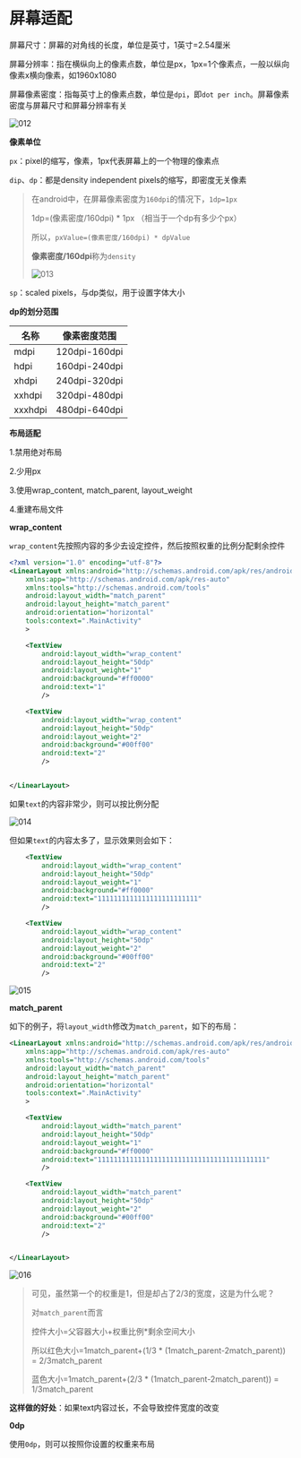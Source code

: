 # 屏幕适配

屏幕尺寸：屏幕的对角线的长度，单位是英寸，1英寸=2.54厘米

屏幕分辨率：指在横纵向上的像素点数，单位是px，1px=1个像素点，一般以纵向像素x横向像素，如1960x1080

屏幕像素密度：指每英寸上的像素点数，单位是`dpi`，即`dot per inch`。屏幕像素密度与屏幕尺寸和屏幕分辨率有关

![012](https://github.com/winfredzen/Android-Basic/blob/master/UI/images/012.png)



**像素单位**

`px`：pixel的缩写，像素，1px代表屏幕上的一个物理的像素点

`dip`、`dp`：都是density independent pixels的缩写，即密度无关像素

> 在android中，在屏幕像素密度为`160dpi`的情况下，`1dp=1px`
>
> 1dp=(像素密度/160dpi) * 1px （相当于一个dp有多少个px）
>
> 所以，`pxValue=(像素密度/160dpi) * dpValue`
>
> **像素密度/160dpi**称为`density`
>
> ![013](https://github.com/winfredzen/Android-Basic/blob/master/UI/images/013.png)

`sp`：scaled pixels，与dp类似，用于设置字体大小



**dp的划分范围**

| 名称    | 像素密度范围  |
| ------- | ------------- |
| mdpi    | 120dpi-160dpi |
| hdpi    | 160dpi-240dpi |
| xhdpi   | 240dpi-320dpi |
| xxhdpi  | 320dpi-480dpi |
| xxxhdpi | 480dpi-640dpi |



**布局适配**

1.禁用绝对布局

2.少用px

3.使用wrap_content, match_parent, layout_weight

4.重建布局文件



**wrap_content**

`wrap_content`先按照内容的多少去设定控件，然后按照权重的比例分配剩余控件

```xml
<?xml version="1.0" encoding="utf-8"?>
<LinearLayout xmlns:android="http://schemas.android.com/apk/res/android"
    xmlns:app="http://schemas.android.com/apk/res-auto"
    xmlns:tools="http://schemas.android.com/tools"
    android:layout_width="match_parent"
    android:layout_height="match_parent"
    android:orientation="horizontal"
    tools:context=".MainActivity"
    >

    <TextView
        android:layout_width="wrap_content"
        android:layout_height="50dp"
        android:layout_weight="1"
        android:background="#ff0000"
        android:text="1"
        />

    <TextView
        android:layout_width="wrap_content"
        android:layout_height="50dp"
        android:layout_weight="2"
        android:background="#00ff00"
        android:text="2"
        />


</LinearLayout>
```

如果`text`的内容非常少，则可以按比例分配

![014](https://github.com/winfredzen/Android-Basic/blob/master/UI/images/014.png)

但如果`text`的内容太多了，显示效果则会如下：

```xml
    <TextView
        android:layout_width="wrap_content"
        android:layout_height="50dp"
        android:layout_weight="1"
        android:background="#ff0000"
        android:text="1111111111111111111111111"
        />

    <TextView
        android:layout_width="wrap_content"
        android:layout_height="50dp"
        android:layout_weight="2"
        android:background="#00ff00"
        android:text="2"
        />
```

![015](https://github.com/winfredzen/Android-Basic/blob/master/UI/images/015.png)



**match_parent**

如下的例子，将`layout_width`修改为`match_parent`，如下的布局：

```xml
<LinearLayout xmlns:android="http://schemas.android.com/apk/res/android"
    xmlns:app="http://schemas.android.com/apk/res-auto"
    xmlns:tools="http://schemas.android.com/tools"
    android:layout_width="match_parent"
    android:layout_height="match_parent"
    android:orientation="horizontal"
    tools:context=".MainActivity"
    >

    <TextView
        android:layout_width="match_parent"
        android:layout_height="50dp"
        android:layout_weight="1"
        android:background="#ff0000"
        android:text="111111111111111111111111111111111111111111"
        />

    <TextView
        android:layout_width="match_parent"
        android:layout_height="50dp"
        android:layout_weight="2"
        android:background="#00ff00"
        android:text="2"
        />


</LinearLayout>
```

![016](https://github.com/winfredzen/Android-Basic/blob/master/UI/images/016.png)

> 可见，虽然第一个的权重是1，但是却占了2/3的宽度，这是为什么呢？
>
> 对`match_parent`而言
>
> 控件大小=父容器大小+权重比例*剩余空间大小
>
> 所以红色大小=1match_parent+(1/3 * (1match_parent-2match_parent)) = 2/3match_parent
>
> 蓝色大小=1match_parent+(2/3 * (1match_parent-2match_parent)) = 1/3match_parent

**这样做的好处**：如果text内容过长，不会导致控件宽度的改变



**0dp**

使用`0dp`，则可以按照你设置的权重来布局



































